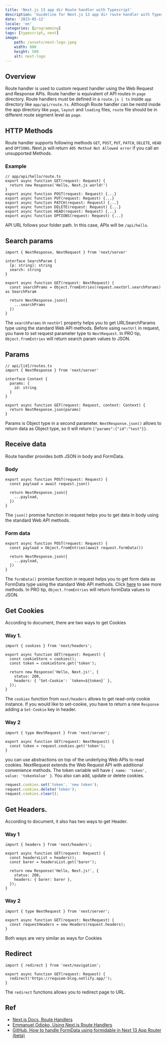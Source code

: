 ```yaml
---
title: 'Next.js 13 app dir Route handler with Typescript'
description: 'Guideline for Next.js 13 app dir route handler with Typescript'
date: '2023-05-12'
locale: 'en'
categories: [programming]
tags: [typescript, next]
image:
    path: /assets/next-logo.jpeg
    width: 800
    height: 500 
    alt: next-logo
---
```


## Overview
Route handler is used to custom request handler using the Web Request and Response APIs.
Route handler is equivalent of API routes in `page` directory. Route handlers must be defined in a `route.js | ts` inside `app` directory like `app/api/route.ts`. 
Although Route handler can be nestd inside the app directory like `page`, `layout` and `loading` files,  `route` file should be in different route segment level as `page`.

## HTTP Methods
Route handler supports following methods `GET`, `POST`, `PUT`, `PATCH`, `DELETE`, `HEAD` and `OPTIONS`.
Next.js will return `405 Method Not Allowed error` if you call an unsupported Methods.

### Example
```tsx
// app/api/hello/route.ts
export async function GET(request: Request) {
  return new Response('Hello, Next.js world!')
}
export async function POST(request: Request) {...}
export async function PUT(request: Request) {...}
export async function PATCH(request: Request) {...}
export async function DELETE(request: Request) {...}
export async function HEAD(request: Request) {...}
export async function OPTIONS(request: Request) {...}
```
API URL follows your folder path. In this case, APIs will be `/api/hello`.

## Search params
```tsx
import { NextResponse, NextRequest } from 'next/server'

interface SearchParam {
  [p: string]: string
  search: string
}

export async function GET(request: NextRequest) {
  const searchPrams = Object.fromEntries(request.nextUrl.searchParams) as SearchParam

  return NextResponse.json({
    ...searchPrams
  })
}
```
The `searchParams` in `nextUrl` property helps you to get URLSearchParams type using the standard Web API methods.
Before using `nextUrl` in request, you have to set request parameter type to `NextRequest`.
In PRO tip, `Object.fromEntries` will return search param values to JSON.

## Params
```tsx
// api/[id]/routes.ts
import { NextResponse } from 'next/server'

interface Context {
  params: {
    id: string
  }
}

export async function GET(request: Request, context: Context) {
  return NextResponse.json(params)
}
```
Params is Object type in a second parameter.
`NextResponse.json()` allows to return data as Object type, so it will return `{"params":{"id":"test"}}`.

## Receive data
Route handler provides both JSON in body and FormData.

### Body
```tsx
export async function POST(request: Request) {
  const payload = await request.json()

  return NextResponse.json({
    ...payload,
  })
}
```
The `json()` promise function in request helps you to get data in body using the standard Web API methods.

### Form data
```tsx
export async function POST(request: Request) {
  const payload = Object.fromEntries(await request.formData())

  return NextResponse.json({
    ...payload,
  })
}
```
The `formData()` promise function in request helps you to get form data as FormData type using the standard Web API methods.
Click [here](https://developer.mozilla.org/en-US/docs/Web/API/FormData) to see more methods. 
In PRO tip, `Object.fromEntries` will return formData values to JSON.

## Get Cookies
According to document, there are two ways to get Cookies

### Way 1.
```tsx
import { cookies } from 'next/headers';
 
export async function GET(request: Request) {
  const cookieStore = cookies();
  const token = cookieStore.get('token');
 
  return new Response('Hello, Next.js!', {
    status: 200,
    headers: { 'Set-Cookie': `token=${token}` },
  });
}
```
The `cookies` function from `next/headers` allows to get read-only cookie instance. 
If you would like to set-cookie, you have to return a new `Response` adding a `Set-Cookie` key in header.

### Way 2
```tsx
import { type NextRequest } from 'next/server';
 
export async function GET(request: NextRequest) {
  const token = request.cookies.get('token');
}
```
you can use abstractions on top of the underlying Web APIs to read cookies. 
NextRequest extends the Web Request API with additional convenience methods.
The token variable will have `{ name: 'token', value: 'tokenValue' }`.
You also can add, update or delete cookies. 
```typescript
request.cookies.set('token', 'new token');
request.cookies.delete('token');
request.cookies.clear();
```

## Get Headers.
According to document, it also has two ways to get Header.

### Way 1
```tsx
import { headers } from 'next/headers';
 
export async function GET(request: Request) {
  const headersList = headers();
  const barer = headersList.get('barer');
 
  return new Response('Hello, Next.js!', {
    status: 200,
    headers: { barer: barer },
  });
}
```

### Way 2
```tsx
import { type NextRequest } from 'next/server';
 
export async function GET(request: NextRequest) {
  const requestHeaders = new Headers(request.headers);
}
```
Both ways are very similar as ways for Cookies 

## Redirect
```tsx
import { redirect } from 'next/navigation';
 
export async function GET(request: Request) {
  redirect('https://requiem-blog.netlify.app/');
}
```
The `redirect` functions allows you to redirect page to URL.

## Ref
- [Next.js Docs, Route Handlers](https://nextjs.org/docs/app/building-your-application/routing/router-handlers)
- [Emmanuel Odioko, Using Next.js Route Handlers](https://nextjs.org/docs/app/building-your-application/routing/router-handlers)
- [GitHub, How to handle FormData using formidable in Next 13 App Router (beta)](https://github.com/vercel/next.js/discussions/48164)
